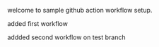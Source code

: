 welcome to sample github action workflow setup.

added first workflow

addded second workflow on test branch
